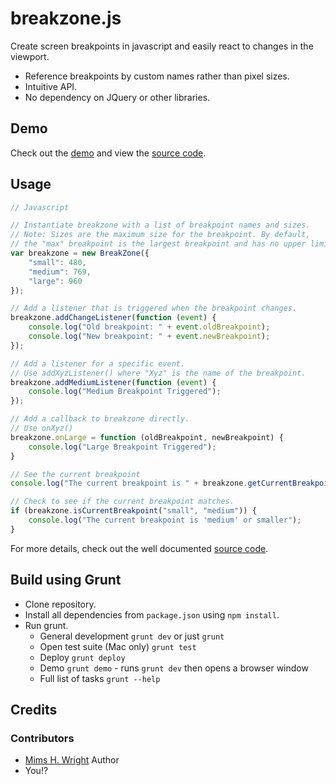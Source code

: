 breakzone.js
===============================

Create screen breakpoints in javascript and easily react to changes in the viewport.

  - Reference breakpoints by custom names rather than pixel sizes.
  - Intuitive API.
  - No dependency on JQuery or other libraries.

## Demo

Check out the [demo](http://htmlpreview.github.io/?https://github.com/mimshwright/breakzone.js/blob/master/demo/index.html) and view the [source code](https://github.com/mimshwright/breakzone.js/blob/master/demo/demo.js).

## Usage

```javascript
// Javascript

// Instantiate breakzone with a list of breakpoint names and sizes.
// Note: Sizes are the maximum size for the breakpoint. By default,
// the "max" breakpoint is the largest breakpoint and has no upper limit.
var breakzone = new BreakZone({
    "small": 480,
    "medium": 769,
    "large": 960
});

// Add a listener that is triggered when the breakpoint changes.
breakzone.addChangeListener(function (event) {
    console.log("Old breakpoint: " + event.oldBreakpoint);
    console.log("New breakpoint: " + event.newBreakpoint);
});

// Add a listener for a specific event.
// Use addXyzListener() where "Xyz" is the name of the breakpoint.
breakzone.addMediumListener(function (event) {
    console.log("Medium Breakpoint Triggered");
});

// Add a callback to breakzone directly.
// Use onXyz()
breakzone.onLarge = function (oldBreakpoint, newBreakpoint) {
    console.log("Large Breakpoint Triggered");
}

// See the current breakpoint
console.log("The current breakpoint is " + breakzone.getCurrentBreakpoint());

// Check to see if the current breakpoint matches.
if (breakzone.isCurrentBreakpoint("small", "medium")) {
    console.log("The current breakpoint is 'medium' or smaller");
}

```

For more details, check out the well documented [source code](https://github.com/mimshwright/breakzone.js/blob/master/src/breakzone.js).

## Build using Grunt

- Clone repository.
- Install all dependencies from `package.json` using `npm install`.
- Run grunt.
  - General development `grunt dev` or just `grunt`
  - Open test suite (Mac only) `grunt test`
  - Deploy `grunt deploy`
  - Demo `grunt demo` - runs `grunt dev` then opens a browser window
  - Full list of tasks `grunt --help`

## Credits

### Contributors

- [Mims H. Wright](http://github.com/mimshwright)	Author
- You!?
